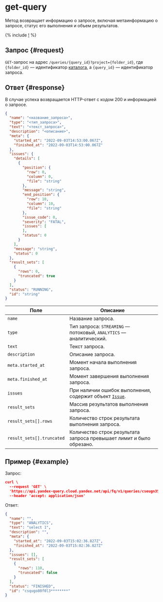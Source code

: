 # get-query

Метод возвращает информацию о запросе, включая метаинформацию о запросе, статус его выполнения и объем результатов.

{% include [!](../../_includes/api-common.md) %}

## Запрос {#request}

`GET`-запрос на адрес `/queries/{query_id}?project={folder_id}`, где `{folder_id}` — идентификатор [каталога](../../../resource-manager/concepts/resources-hierarchy.md#folder), а `{query_id}` — идентификатор запроса.

## Ответ {#response}

В случае успеха возвращается HTTP-ответ с кодом 200 и информацией о запросе.

```json
{
  "name": "<название_запроса>",
  "type": "<тип_запроса>",
  "text": "<текст_запроса>",
  "description": "<описание>",
  "meta": {
    "started_at": "2022-09-03T14:53:00.067Z",
    "finished_at": "2022-09-03T14:53:00.067Z"
  },
  "issues": {
    "details": [
      {
        "position": {
          "row": 0,
          "column": 0,
          "file": "string" 
        },
        "message": "string",
        "end_position": {
          "row": 10,
          "column": 10,
          "file": "string"
        },
        "issue_code": 0,
        "severity": "FATAL",
        "issues": [
        ],
        "status": 0
      }
    ],
    "message": "string",
    "status": 0
  },
  "result_sets": [
    {
      "rows": 0,
      "truncated": true
    }
  ],
  "status": "RUNNING",
  "id": "string"
}
```

Поле | Описание
--- | ---
`name` | Название запроса.
`type` | Тип запроса: `STREAMING` — потоковый, `ANALYTICS` — аналитический.
`text` | Текст запроса.
`description` | Описание запроса.
`meta.started_at` | Момент начала выполнения запроса.
`meta.finished_at` | Момент завершения выполнения запроса.
`issues` | При наличии ошибок выполнения, содержит объект [`Issue`](../index.md#issue).
`result_sets` | Массив результатов выполнения запроса.
`result_sets[].rows` | Количество строк результата выполнения запроса.
`result_sets[].truncated` | Количество строк результата запроса превышает лимит и было обрезано.

## Пример {#example}

Запрос:

```json
curl \
  --request 'GET' \
  'https://api.yandex-query.cloud.yandex.net/api/fq/v1/queries/cseugn35bc3r********?project=b1gaue5b382m********' \
  --header 'accept: application/json'
```

Ответ:

```json
{
  "name": "",
  "type": "ANALYTICS",
  "text": "select 1",
  "description": "",
  "meta": {
    "started_at": "2022-09-03T15:02:36.827Z",
    "finished_at": "2022-09-03T15:02:36.827Z"
  },
  "issues": [],
  "result_sets": [
    {
      "rows": 110,
      "truncated": false
    }
  ],
  "status": "FINISHED",
  "id": "csqugo80f0l3********"
}
```